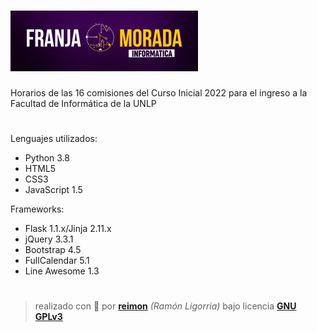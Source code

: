 # ![](static/franja-300x97.png)
Horarios de las 16 comisiones del Curso Inicial 2022 para el ingreso a la Facultad de Informática de la UNLP
#

Lenguajes utilizados:
- Python 3.8
- HTML5
- CSS3
- JavaScript 1.5

Frameworks:
- Flask 1.1.x/Jinja 2.11.x
- jQuery 3.3.1
- Bootstrap 4.5
- FullCalendar 5.1
- Line Awesome 1.3
#
> realizado con 💚 por [**reimon**](//github.com/reimonlp) *(Ramón Ligorria)* bajo licencia [**GNU GPLv3**](LICENSE)
